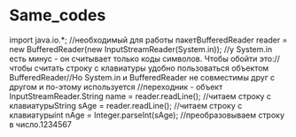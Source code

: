 # Same_codes
import java.io.*; //необходимый для работы пакетBufferedReader reader = new BufferedReader(new InputStreamReader(System.in)); //у System.in есть минус - он считывает только коды символов. Чтобы обойти это://чтобы считать строку с клавиатуры удобно пользоваться объектом BufferedReader//Но System.in и BufferedReader не совместимы друг с другом и по-этому используется //переходник - объект InputStreamReader.String name = reader.readLine(); //читаем строку с клавиатурыString sAge = reader.readLine(); //читаем строку с клавиатурыint nAge = Integer.parseInt(sAge); //преобразовываем строку в число.1234567
